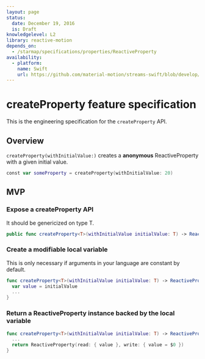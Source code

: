```yaml
---
layout: page
status:
  date: December 19, 2016
  is: Draft
knowledgelevel: L2
library: reactive-motion
depends_on:
  - /starmap/specifications/properties/ReactiveProperty
availability:
  - platform:
    name: Swift
    url: https://github.com/material-motion/streams-swift/blob/develop/src/ReactiveProperty.swift
---
```


# createProperty feature specification

This is the engineering specification for the `createProperty` API.

## Overview

`createProperty(withInitialValue:)` creates a **anonymous** ReactiveProperty with a given initial
value.

```swift
const var someProperty = createProperty(withInitialValue: 20)
```

## MVP

### Expose a createProperty API

It should be genericized on type T.

```swift
public func createProperty<T>(withInitialValue initialValue: T) -> ReactiveProperty<T>
```

### Create a modifiable local variable

This is only necessary if arguments in your language are constant by default.

```swift
func createProperty<T>(withInitialValue initialValue: T) -> ReactiveProperty<T> {
  var value = initialValue
  ...
}
```

### Return a ReactiveProperty instance backed by the local variable

```swift
func createProperty<T>(withInitialValue initialValue: T) -> ReactiveProperty<T> {
  ...
  return ReactiveProperty(read: { value }, write: { value = $0 })
}
```

